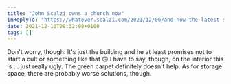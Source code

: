 ```yaml
---
title: "John Scalzi owns a church now"
inReplyTo: "https://whatever.scalzi.com/2021/12/06/and-now-the-latest-scalzi-acquisition/"
date: 2021-12-10T08:32:08+0100
tags: []
---
```

Don't worry, though: It's just the building and he at least promises not to start a cult or something like that 🙃 I have to say, though, on the interior this is ... just really ugly. The green carpet definitely doesn't help. As for storage space, there are probably worse solutions, though.